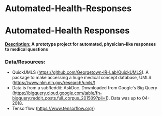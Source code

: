 # Automated-Health-Responses
# Automated-Health Responses

**<u>Description:</u> A prototype project for automated, physician-like responses to medical questions**



### Data/Resources:
* QuickUMLS (https://github.com/Georgetown-IR-Lab/QuickUMLS). A package to make accessing a huge medical concept database, UMLS (https://www.nlm.nih.gov/research/umls/)
* Data is from a subReddit: AskDoc. Downloaded from Google's Big Query (https://bigquery.cloud.google.com/table/fh-bigquery:reddit_posts.full_corpus_201509?pli=1). Data was up to 04-2018.
* Tensorflow (https://www.tensorflow.org/)

